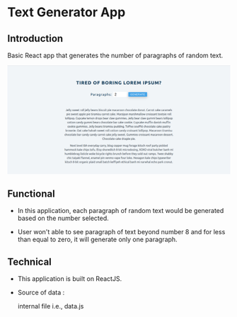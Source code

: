 # Text Generator App

## Introduction

Basic React app that generates the number of paragraphs of random text.

![Text Generator App](https://github.com/sudarshan-sh/TextGeneratorApp/blob/main/images/text-generator-app.png)

## Functional

*   In this application, each paragraph of random text would be generated based on the number selected.

*   User won't able to see paragraph of text beyond number 8 and for less than equal to zero, it will generate only one paragraph.

## Technical

*   This application is built on ReactJS.

*   Source of data :

    internal file i.e., data.js